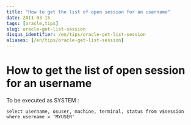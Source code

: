 ```yaml
---
title: "How to get the list of open session for an username"
date: 2011-03-15
tags: [oracle,tips]
slug: oracle-get-list-session
disqus_identifier: /en/tips/oracle-get-list-session
aliases: [/en/tips/oracle-get-list-session]
---
```

# How to get the list of open session for an username

To be executed as SYSTEM :

```
select username, osuser, machine, terminal, status from v$session where username = 'MYUSER'
```







